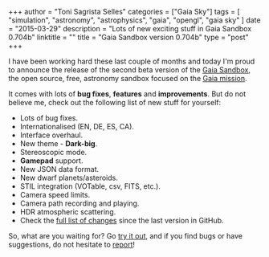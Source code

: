 +++
author = "Toni Sagrista Selles"
categories = ["Gaia Sky"]
tags = [ "simulation", "astronomy", "astrophysics", "gaia", "opengl", "gaia sky" ]
date = "2015-03-29"
description = "Lots of new exciting stuff in Gaia Sandbox 0.704b"
linktitle = ""
title = "Gaia Sandbox version 0.704b"
type = "post"
+++

I have been working hard these last couple of months and today I'm proud to announce the release of the second beta version of the [Gaia Sandbox](https://zah.uni-heidelberg.de/gaia/outreach/gaiasky), the open source, free, astronomy sandbox focused on the [Gaia mission](http://sci.esa.int/gaia/).

<!--more-->

It comes with lots of **bug fixes**, **features** and **improvements**. But do not believe me, check out the following list of new stuff for yourself:

-  Lots of bug fixes.
-  Internationalised (EN, DE, ES, CA).
-  Interface overhaul.
-  New theme - **Dark-big**.
-  Stereoscopic mode.
-  **Gamepad** support.
-  New JSON data format.
-  New dwarf planets/asteroids.
-  STIL integration (VOTable, csv, FITS, etc.).
-  Camera speed limits.
-  Camera path recording and playing.
-  HDR atmospheric scattering.
-  Check the [full list of changes](https://codeberg.org/gaiasky/gaiasky/compare/0.703b...0.704b) since the last version in GitHub.

So, what are you waiting for? Go [try it out](https://.zah.uni-heidelberg.de/gaia/outreach/gaiasky), and if you find bugs or have suggestions, do not hesitate to [report](https://codeberg.org/gaiasky/gaiasky/issues)!
